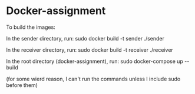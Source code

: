 # Docker-assignment
To build the images:

In the sender directory, run:
sudo docker build -t sender ./sender

In the receiver directory, run:
sudo docker build -t receiver ./receiver

In the root directory (docker-assignment), run:
sudo docker-compose up --build


(for some wierd reason, I can't run the commands unless I include sudo before them)